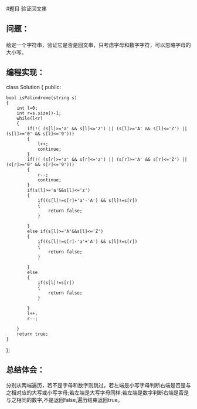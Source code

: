 #题目
验证回文串
## 问题：
#### 
给定一个字符串，验证它是否是回文串，只考虑字母和数字字符，可以忽略字母的大小写。
## 编程实现：
class Solution {
public:

    bool isPalindrome(string s) 
    {
        int l=0;
        int r=s.size()-1;
        while(l<r)
        {
            if(!( (s[l]>='a' && s[l]<='z') || (s[l]>='A' && s[l]<='Z') || (s[l]>='0' && s[l]<='9')))
            {
                l++;
                continue;
            }
            if(!( (s[r]>='a' && s[r]<='z') || (s[r]>='A' && s[r]<='Z') || (s[r]>='0' && s[r]<='9')))
            {
                r--;
                continue;
            }
            if(s[l]>='a'&&s[l]<='z')
            {
                if((s[l]!=s[r]+'a'-'A') && s[l]!=s[r])
                {
                    return false;
                }
                
            }
            else if(s[l]>='A'&&s[l]<='Z')
            {
                if((s[l]!=s[r]-'a'+'A') && s[l]!=s[r])
                {
                    return false;
                }
                
            }
            else
            {
                if(s[l]!=s[r])
                {
                    return false;
                }
                
            }
            l++;
            r--;
            
        }
        return true;
    }
};
## 总结体会：
分别从两端遍历，若不是字母和数字则跳过，若左端是小写字母判断右端是否是与之相对应的大写或小写字母;若左端是大写字母同样;若左端是数字判断右端是否是与之相同的数字,不是返回false,遍历结束返回true。